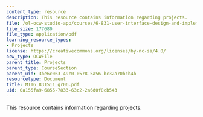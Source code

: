 ```yaml
---
content_type: resource
description: This resource contains information regarding projects.
file: /ol-ocw-studio-app/courses/6-831-user-interface-design-and-implementation-spring-2011/0a155fa96855783363c22a6d0f8cb543_MIT6_831S11_gr06.pdf
file_size: 177680
file_type: application/pdf
learning_resource_types:
- Projects
license: https://creativecommons.org/licenses/by-nc-sa/4.0/
ocw_type: OCWFile
parent_title: Projects
parent_type: CourseSection
parent_uid: 3be6c063-49c0-0578-5a56-bc32a70bcb4b
resourcetype: Document
title: MIT6_831S11_gr06.pdf
uid: 0a155fa9-6855-7833-63c2-2a6d0f8cb543
---
```

This resource contains information regarding projects.